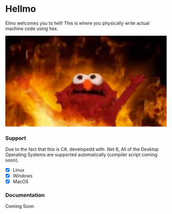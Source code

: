 # Hellmo
Elmo welcomes you to hell! 
This is where you physically write actual machine code using hex.

![](image.webp "Hellmo")

### Support
Due to the fact that this is C#, developedd with .Net 6, All of the Desktop Operating Systems are supported automatically (compiler script coming soon).
 - [x] Linux
 - [x] Windows
 - [x] MacOS
 
 ### Documentation
 Coming Soon

